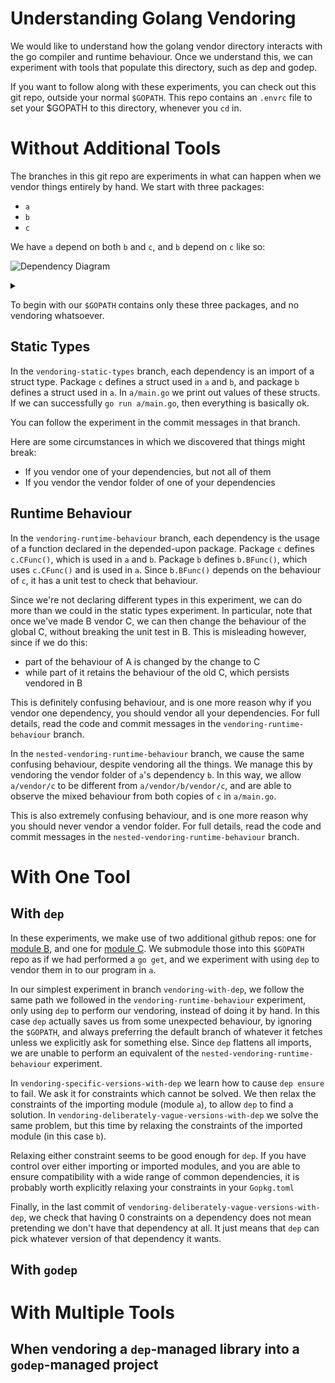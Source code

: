 # Understanding Golang Vendoring

We would like to understand how the golang vendor directory interacts with the
go compiler and runtime behaviour. Once we understand this, we can experiment
with tools that populate this directory, such as dep and godep.

If you want to follow along with these experiments, you can check out this git
repo, outside your normal `$GOPATH`.  This repo contains an `.envrc` file to
set your $GOPATH to this directory, whenever you `cd` in.

# Without Additional Tools

The branches in this git repo are experiments in what can happen when we vendor
things entirely by hand. We start with three packages:

- `a`
- `b`
- `c`

We have `a` depend on both `b` and `c`, and `b` depend on `c` like so:

![Dependency Diagram](https://g.gravizo.com/source/custom_mark10?https%3A%2F%2Fraw.githubusercontent.com%2Ftotherme%2Fgo-vendor-exploration%2Fmaster%2FREADME.md)
<details> 
<summary></summary>
custom_mark10
  digraph G {
    a -> b;
    b -> c;
    a -> c;
  }
custom_mark10
</details>

To begin with our `$GOPATH` contains only these three packages, and no
vendoring whatsoever.

## Static Types

In the `vendoring-static-types` branch, each dependency is an import of a
struct type. Package `c` defines a struct used in `a` and `b`, and package `b`
defines a struct used in `a`. In `a/main.go` we print out values of these
structs. If we can successfully `go run a/main.go`, then everything is
basically ok.

You can follow the experiment in the commit messages in that branch.

Here are some circumstances in which we discovered that things might break:
- If you vendor one of your dependencies, but not all of them
- If you vendor the vendor folder of one of your dependencies

## Runtime Behaviour

In the `vendoring-runtime-behaviour` branch, each dependency is the usage of a
function declared in the depended-upon package. Package `c` defines
`c.CFunc()`, which is used in `a` and `b`. Package `b` defines `b.BFunc()`,
which uses `c.CFunc()` and is used in `a`. Since `b.BFunc()` depends on the
behaviour of `c`, it has a unit test to check that behaviour.

Since we're not declaring different types in this experiment, we can do more
than we could in the static types experiment. In particular, note that once
we've made B vendor C, we can then change the behaviour of the global C,
without breaking the unit test in B. This is misleading however, since if we do
this: 
- part of the behaviour of A is changed by the change to C
- while part of it retains the behaviour of the old C, which persists vendored in B

This is definitely confusing behaviour, and is one more reason why if you
vendor one dependency, you should vendor all your dependencies. For full
details, read the code and commit messages in the `vendoring-runtime-behaviour`
branch.

In the `nested-vendoring-runtime-behaviour` branch, we cause the same confusing
behaviour, despite vendoring all the things. We manage this by vendoring the
vendor folder of `a`'s dependency `b`. In this way, we allow `a/vendor/c` to be
different from `a/vendor/b/vendor/c`, and are able to observe the mixed
behaviour from both copies of `c` in `a/main.go`.

This is also extremely confusing behaviour, and is one more reason why you
should never vendor a vendor folder. For full details, read the code and commit
messages in the `nested-vendoring-runtime-behaviour` branch.

# With One Tool
## With `dep`

In these experiments, we make use of two additional github repos: one for
[module B](https://github.com/totherme/govendorexplorationb), and one for
[module C](https://github.com/totherme/govendorexplorationc). We submodule
those into this `$GOPATH` repo as if we had performed a `go get`, and we
experiment with using `dep` to vendor them in to our program in `a`.

In our simplest experiment in branch `vendoring-with-dep`, we follow the same
path we followed in the `vendoring-runtime-behaviour` experiment, only using
`dep` to perform our vendoring, instead of doing it by hand. In this case `dep`
actually saves us from some unexpected behaviour, by ignoring the `$GOPATH`,
and always preferring the default branch of whatever it fetches unless we
explicitly ask for something else. Since `dep` flattens all imports, we are
unable to perform an equivalent of the `nested-vendoring-runtime-behaviour`
experiment.

In `vendoring-specific-versions-with-dep` we learn how to cause `dep ensure` to
fail. We ask it for constraints which cannot be solved. We then relax the
constraints of the importing module (module `a`), to allow `dep` to find a
solution. In `vendoring-deliberately-vague-versions-with-dep` we solve the same
problem, but this time by relaxing the constraints of the imported module (in
this case `b`).

Relaxing either constraint seems to be good enough for `dep`. If you have
control over either importing or imported modules, and you are able to ensure
compatibility with a wide range of common dependencies, it is probably worth
explicitly relaxing your constraints in your `Gopkg.toml`

Finally, in the last commit of
`vendoring-deliberately-vague-versions-with-dep`, we check that having 0
constraints on a dependency does not mean pretending we don't have that
dependency at all. It just means that `dep` can pick whatever version of that
dependency it wants.

## With `godep`

# With Multiple Tools
## When vendoring a `dep`-managed library into a `godep`-managed project
